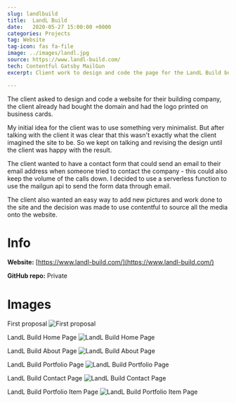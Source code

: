 ```yaml
---
slug: landlbuild
title:  LandL Build
date:   2020-05-27 15:00:00 +0000
categories: Projects
tag: Website
tag-icon: fas fa-file
image: ../images/landl.jpg
source: https://www.landl-build.com/
tech: Contentful Gatsby MailGun
excerpt: Client work to design and code the page for the LandL Build building company, used mailgun to connect contact forms directly to email.

---
```

The client asked to design and code a website for their building company, the client already had bought the domain and had the logo printed on business cards.

My initial idea for the client was to use something very minimalist. But after talking with the client it was clear that this wasn't exactly what the client imagined the site to be. So we kept on talking and revising the design until the client was happy with the result.

The client wanted to have a contact form that could send an email to their email address when someone tried to contact the company - this could also keep the volume of the calls down. I decided to use a serverless function to use the mailgun api to send the form data through email.

The client also wanted an easy way to add new pictures and work done to the site and the decision was made to use contentful to source all the media onto the website.


# Info

**Website:** [https://www.landl-build.com/](https://www.landl-build.com/)

**GitHub repo:** Private

# Images

First proposal
![First proposal](../images/landl-proposal.jpg)

LandL Build Home Page
![LandL Build Home Page](../images/landl-index.jpg)

LandL Build About Page
![LandL Build About Page](../images/landl-about.jpg)

LandL Build Portfolio Page
![LandL Build Portfolio Page](../images/landl-portfolio.jpg)

LandL Build Contact Page
![LandL Build Contact Page](../images/landl-contact.jpg)

LandL Build Portfolio Item Page
![LandL Build Portfolio Item Page](../images/landl-work.jpg)
